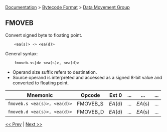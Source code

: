 [Documentation](../../README.md) > [Bytecode Format](../README.md) > [Data Movement Group](../InstructionsDataMovel.md)

## FMOVEB

Convert signed byte to floating point.

        <ea(s)> -> <ea(d)>

General syntax:

        fmoveb.<s|d> <ea(s)>, <ea(d)>

* Operand size suffix refers to destination.
* Source operand is interpreted and accessed as a signed 8-bit value and converted to floating point.

| Mnemonic | Opcode | Ext 0 | ... | ... | ... |
| - | - | - | - | - | - |
| `fmoveb.s <ea(s)>, <ea(d)>` | FMOVEB_S | *EA*(d) | ... | *EA*(s) | ... |
| `fmoveb.d <ea(s)>, <ea(d)>` | FMOVEB_D | *EA*(d) | ... | *EA*(s) | ... |

[<< Prev](./d_03.md) | [Next >>](./d_05.md)
